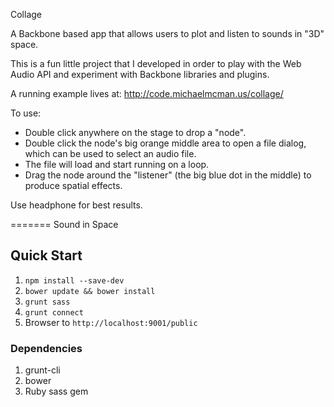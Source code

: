 Collage

A Backbone based app that allows users to plot and listen to sounds in "3D" space.

This is a fun little project that I developed in order to play with the Web Audio API and experiment with Backbone libraries and plugins.

A running example lives at: http://code.michaelmcman.us/collage/

To use:

* Double click anywhere on the stage to drop a "node".
* Double click the node's big orange middle area to open a file dialog, which can be used to select an audio file.
* The file will load and start running on a loop. 
* Drag the node around the "listener" (the big blue dot in the middle) to produce spatial effects.

Use headphone for best results.

=======
Sound in Space
## Quick Start
1. `npm install --save-dev`
1. `bower update && bower install`
1. `grunt sass`
1. `grunt connect`
1. Browser to `http://localhost:9001/public`

### Dependencies
1. grunt-cli
1. bower
1. Ruby sass gem
